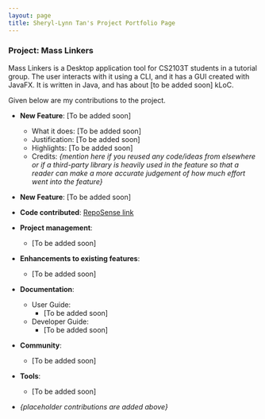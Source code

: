 ```yaml
---
layout: page
title: Sheryl-Lynn Tan's Project Portfolio Page
---
```


### Project: Mass Linkers

Mass Linkers is a Desktop application tool for CS2103T students in a tutorial group. The user interacts with it using a CLI, and it has a GUI created with JavaFX. It is written in Java, and has about [to be added soon] kLoC.

Given below are my contributions to the project.

* **New Feature**: [To be added soon]
    * What it does: [To be added soon]
    * Justification: [To be added soon]
    * Highlights: [To be added soon]
    * Credits: *{mention here if you reused any code/ideas from elsewhere or if a third-party library is heavily used in the feature so that a reader can make a more accurate judgement of how much effort went into the feature}*

* **New Feature**: [To be added soon]

* **Code contributed**: [RepoSense link](https://nus-cs2103-ay2223s1.github.io/tp-dashboard/?search=sltsheryl&breakdown=true)

* **Project management**:
    * [To be added soon]

* **Enhancements to existing features**:
    * [To be added soon]

* **Documentation**:
    * User Guide:
        * [To be added soon]
    * Developer Guide:
        * [To be added soon]

* **Community**:
    * [To be added soon]

* **Tools**:
    * [To be added soon]

* _{placeholder contributions are added above}_

